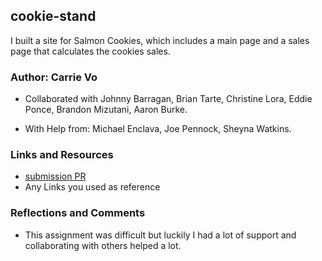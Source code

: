## cookie-stand

I built a site for Salmon Cookies, which includes a main page and a sales page that calculates the cookies sales.

### Author: Carrie Vo
* Collaborated with Johnny Barragan, Brian Tarte, Christine Lora, Eddie Ponce, Brandon Mizutani, Aaron Burke.

* With Help from: Michael Enclava, Joe Pennock, Sheyna Watkins.

### Links and Resources
* [submission PR](http://xyz.com)
* Any Links you used as reference

### Reflections and Comments
* This assignment was difficult but luckily I had a lot of support and collaborating with others helped a lot. 